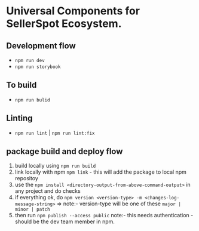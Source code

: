 # Universal Components for SellerSpot Ecosystem.

## Development flow

-   `npm run dev`
-   `npm run storybook`

## To build

-   `npm run bulid`

## Linting

-   `npm run lint` | `npm run lint:fix`

## package build and deploy flow

1. build locally using `npm run build`
2. link locally with npm `npm link` - this will add the package to local npm repositoy
3. use the `npm install <directory-output-from-above-command-output>` in any project and do checks
4. if everything ok, do `npm version <version-type> -m <changes-log-message-string>` => note:- version-type will be one of these `major | minor | patch`
5. then run `npm publish --access public` note:- this needs authentication - should be the dev team member in npm.
